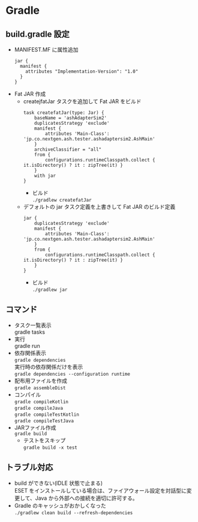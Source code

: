 # Gradle

## build.gradle 設定
* MANIFEST.MF に属性追加
  ```
  jar {
    manifest {
      attributes "Implementation-Version": "1.0"
    }
  }
  ```
* Fat JAR 作成  
  * createjfatJar タスクを追加して Fat JAR をビルド  
    ```
    task createfatJar(type: Jar) {
        baseName = 'ashAdapterSim2'
        duplicatesStrategy 'exclude'
        manifest {
            attributes 'Main-Class': 'jp.co.nextgen.ash.tester.ashadaptersim2.AshMain'
        }
        archiveClassifier = "all"
        from {
            configurations.runtimeClasspath.collect { it.isDirectory() ? it : zipTree(it) }
        }
        with jar
    }
    ```  
    * ビルド  
      `./gradlew createfatJar`
  * デフォルトの jar タスク定義を上書きして Fat JAR のビルド定義  
    ```
    jar {
        duplicatesStrategy 'exclude'
        manifest {
            attributes 'Main-Class': 'jp.co.nextgen.ash.tester.ashadaptersim2.AshMain'
        }
        from {
            configurations.runtimeClasspath.collect { it.isDirectory() ? it : zipTree(it) }
        }
    }
    ```
    * ビルド  
      `./gradlew jar`


## コマンド

* タスク一覧表示  
gradle tasks
* 実行  
gradle run
* 依存関係表示  
`gradle dependencies`  
実行時の依存関係だけを表示  
`gradle dependencies --configuration runtime`
* 配布用ファイルを作成  
`gradle assembleDist`
* コンパイル  
`gradle compileKotlin`  
`gradle compileJava`  
`gradle compileTestKotlin`  
`gradle compileTestJava`  
* JARファイル作成  
`gradle build`
  * テストをスキップ  
    `gradle build -x test`

## トラブル対応

* build ができない(IDLE 状態で止まる)  
ESET をインストールしている場合は、ファイアウォール設定を対話型に変更して、Java から外部への接続を適切に許可する。
* Gradle のキャッシュがおかしくなった  
`./gradlew clean build --refresh-dependencies`

